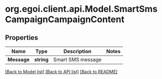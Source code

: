 
# org.egoi.client.api.Model.SmartSmsCampaignCampaignContent

## Properties

Name | Type | Description | Notes
------------ | ------------- | ------------- | -------------
**Message** | **string** | Smart SMS message | 

[[Back to Model list]](../README.md#documentation-for-models)
[[Back to API list]](../README.md#documentation-for-api-endpoints)
[[Back to README]](../README.md)

